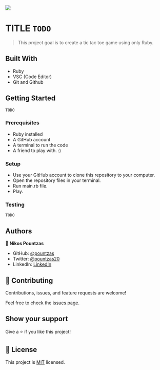 ![](https://img.shields.io/badge/Microverse-blueviolet)

# TITLE ```TODO```

> This project goal is to create a tic tac toe game using only Ruby.

## Built With

- Ruby
- VSC (Code Editor)
- Git and Github

## Getting Started
  ```TODO```
### Prerequisites
  * Ruby installed
  * A GitHub account
  * A terminal to run the code
  * A friend to play with. :)

### Setup
  * Use your GitHub account to clone this repository to your computer.
  * Open the repository files in your terminal.
  * Run main.rb file.
  * Play.

### Testing
  ```TODO```
  
## Authors

👤 **Nikos Pountzas**

- GitHub: [@pountzas](https://github.com/pountzas)
- Twitter: [@pountzas20](https://twitter.com/pountzas20)
- LinkedIn: [LinkedIn](https://www.linkedin.com/in/nikos-pountzas/)


## 🤝 Contributing

Contributions, issues, and feature requests are welcome!

Feel free to check the [issues page](https://github.com/pountzas/spaceCop/issues).

## Show your support

Give a ⭐️ if you like this project!

## 📝 License

This project is [MIT](MIT.md) licensed.
